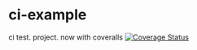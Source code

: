 # ci-example
ci test.
project.
now with coveralls
[![Coverage Status](https://coveralls.io/repos/github/NicGalli/ci-example/badge.svg?branch=main)](https://coveralls.io/github/NicGalli/ci-example?branch=main)
